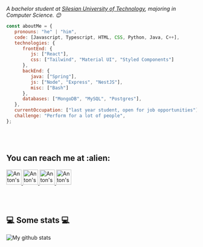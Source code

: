 <p><em>A bachelor student at <a href="https://www.polsl.pl/en/">Silesian University of Technology</a>, majoring in Computer Science. 😊</br>
</em></p>


```javascript
const aboutMe = {
   pronouns: "he" | "him",
   code: [Javascript, Typescript, HTML, CSS, Python, Java, C++],
   technologies: {
      frontEnd: {
         js: ["React"],
         css: ["Tailwind", "Material UI", "Styled Components"]
      },
      backEnd: {
         java: ["Spring"],
         js: ["Node", "Express", "NestJS"],
         misc: ["Bash"]
      },
      databases: ["MongoDB", "MySQL", "Postgres"],
   },
   currentOccupation: ["last year student, open for job opportunities"],
   challenge: "Perform for a lot of people",
};
```
</br></br>

<h2>You can reach me at :alien:</h2>

<p>
  <a href="https://www.linkedin.com/in/anton-morozov-0aba38226/?locale=pl_PL">
    <img src="https://www.vectorlogo.zone/logos/linkedin/linkedin-icon.svg" alt="Anton's LinkedIn Profile" height="40" width="40">
  </a>
   
  <a href="https://www.instagram.com/wme_music/">
    <img src="https://www.vectorlogo.zone/logos/instagram/instagram-icon.svg" alt="Anton's LinkedIn Profile" height="40" width="40"> 
  <a/>
     
  <a href="http://vk.com/id175412617">
    <img src="https://www.vectorlogo.zone/logos/vk/vk-tile.svg" alt="Anton's VK Profile" height="40" width="40"> 
  <a/>  
     
  <a href="https://mail.google.com/mail/u/?authuser=antonmorozoff64@gmail.com">
    <img src="https://www.vectorlogo.zone/logos/gmail/gmail-icon.svg" alt="Anton's VK Profile" height="40" width="40"> 
  <a/>    
</p>

</br></br>

<h2>💻 Some stats 💻</h2>

![My github stats](https://github-readme-stats.vercel.app/api?username=Yoha485&show_icons=true&title_color=fff&icon_color=79ff97&text_color=9f9f9f&bg_color=151515)
